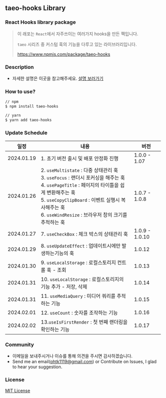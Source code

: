 ## taeo-hooks Library

### React Hooks library package

> 이 래포는 `React`에서 자주쓰이는 여러가지 hooks을 만든 팩입니다.
>
> `taeo` 시리즈 중 커스텀 훅의 기능을 다루고 있는 라이브러리입니다.
>
> https://www.npmjs.com/package/taeo-hooks

### Description

- 자세한 설명은 이곳을 참고해주세요. [설명 보러가기](https://taeo.gitbook.io/taeo/taeo-hooks)

### How to use?

```bash
// npm
$ npm install taeo-hooks

// yarn
$ yarn add taeo-hooks
```

### Update Schedule

| 일정       | 내용                                                                                                                                                                                                                                                                   | 버전           |
| ---------- | ---------------------------------------------------------------------------------------------------------------------------------------------------------------------------------------------------------------------------------------------------------------------- | -------------- |
| 2024.01.19 | 1. 초기 버전 출시 및 배포 안정화 진행                                                                                                                                                                                                                                  | 1.0.0 - 1.07   |
| 2024.01.26 | 2. `useMultistate` : 다중 상태관리 훅<br />3. `useFocus` : 랜더시 포커싱을 해주는 훅<br />4. `usePageTitle` : 페이지의 타이틀을 쉽게 변환해주는 훅<br />5. `useCopyClipBoard` : 이벤트 실행시 복사해주는 훅<br />6. `useWindResize` : 브라우저 창의 크기를 추적하는 훅 | 1.0.7 - 1.0.8  |
| 2024.01.27 | 7. `useCheckBox` : 체크 박스의 상태관리 훅                                                                                                                                                                                                                             | 1.0.9 - 1.0.10 |
| 2024.01.29 | 8. `useUpdateEffect` : 업데이트시에만 발생하는기능의 훅                                                                                                                                                                                                                | 1.0.12         |
| 2024.01.30 | 9. `useLocalStorage` : 로컬스토리지 컨트롤 훅 - 조회                                                                                                                                                                                                                   | 1.0.13         |
| 2024.01.31 | 10. `useLocalStorage` : 로컬스토리지의 기능 추가 - 저장, 삭제                                                                                                                                                                                                          | 1.0.14         |
| 2024.01.31 | 11. `useMediaQuery` : 미디어 쿼리를 추적하는 기능                                                                                                                                                                                                                      | 1.0.15         |
| 2024.02.01 | 12. `useCount` : 숫자를 조작하는 기능                                                                                                                                                                                                                                  | 1.0.16         |
| 2024.02.02 | 13.`useIsFirstRender` : 첫 번째 랜더링을 확인하는 기능                                                                                                                                                                                                                 | 1.0.17         |

### Community

- 이메일을 보내주시거나 이슈를 통해 의견을 주시면 감사하겠습니다.
- Send me an email(ohtk1119@gmail.com) or Contribute on Issues, I glad to hear your suggestion.

### License

[MIT License](https://rmm5t.mit-license.org/)
